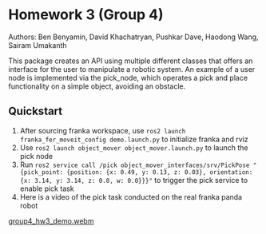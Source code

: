 # Homework 3 (Group 4)

Authors: Ben Benyamin, David Khachatryan, Pushkar Dave, Haodong Wang, Sairam Umakanth  

This package creates an API using multiple different classes that offers an interface
for the user to manipulate a robotic system. An example of a user node is implemented via
the pick_node, which operates a pick and place functionality on a simple object, avoiding
an obstacle.

## Quickstart
1. After sourcing franka workspace, use `ros2 launch franka_fer_moveit_config demo.launch.py` to initialize franka and rviz
2. Use `ros2 launch object_mover object_mover.launch.py` to launch the pick node
3. Run `ros2 service call /pick object_mover_interfaces/srv/PickPose "{pick_point: {position: {x: 0.49, y: 0.13, z: 0.03}, orientation: {x: 3.14, y: 3.14, z: 0.0, w: 0.0}}}"` to trigger the pick service to enable pick task
4. Here is a video of the pick task conducted on the real franka panda robot

[group4_hw3_demo.webm](https://github.com/user-attachments/assets/962561f6-b9c3-4066-9daa-0b189d6e9769)